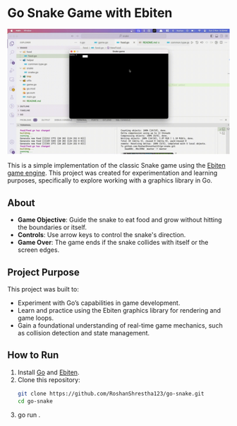 # Go Snake Game with Ebiten


![snake game demo](1103.gif)


This is a simple implementation of the classic Snake game using the [Ebiten game engine](https://ebitengine.org/). This project was created for experimentation and learning purposes, specifically to explore working with a graphics library in Go.

## About

- **Game Objective**: Guide the snake to eat food and grow without hitting the boundaries or itself.
- **Controls**: Use arrow keys to control the snake's direction.
- **Game Over**: The game ends if the snake collides with itself or the screen edges.

## Project Purpose

This project was built to:

- Experiment with Go’s capabilities in game development.
- Learn and practice using the Ebiten graphics library for rendering and game loops.
- Gain a foundational understanding of real-time game mechanics, such as collision detection and state management.

## How to Run

1. Install [Go](https://golang.org/dl/) and [Ebiten](https://ebitengine.org/).
2. Clone this repository:
   ```bash
   git clone https://github.com/RoshanShrestha123/go-snake.git
   cd go-snake
   ```
3. go run .
